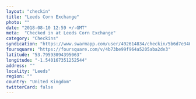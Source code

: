 ```yaml
---
layout: "checkin"
title: "Leeds Corn Exchange"
photo: ""
date: "2018-08-10 12:59 +/-GMT"
meta:  "Checked in at Leeds Corn Exchange"
category: "Checkins"
syndication: "https://www.swarmapp.com/user/492614834/checkin/5b6d7e340457b7002cf6c592"
foursquare: "https://foursquare.com/v/4b73be99f964a5205aba2de3"
latitude: "53.79593094395063"
longitude: "-1.540167351252544"
address: ""
locality: "Leeds"
region: ""
country: "United Kingdom"
twitterCard: false
---
```


